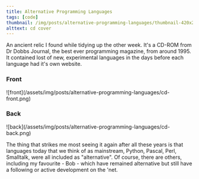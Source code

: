 ```yaml
---
title: Alternative Programming Languages
tags: [code]
thumbnail: /img/posts/alternative-programming-languages/thumbnail-420x255.png
alttext: cd cover
---
```


An ancient relic I found while tidying up the other week. It's a CD-ROM from Dr Dobbs Journal, the best ever programming magazine,
from around 1995. It contained lost of new, experimental languages in the days before each language had it's own website.

### Front

![front]\(/assets/img/posts/alternative-programming-languages/cd-front.png)

### Back

![back]\(/assets/img/posts/alternative-programming-languages/cd-back.png)

The thing that strikes me most seeing it again after all these years is that languages today that we think of as mainstream,
Python, Pascal, Perl, Smalltalk, were all included as "alternative". Of course, there are others, including my favourite - Bob -
which have remained alternative but still have a following or active development on the 'net.
